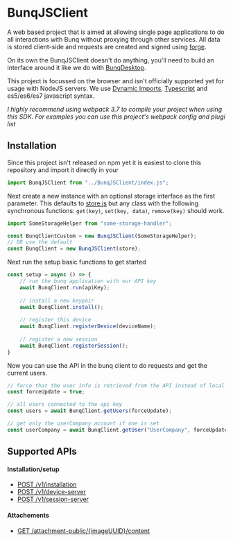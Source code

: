 # BunqJSClient
A web based project that is aimed at allowing single page applications to do all interactions with Bunq without proxying through other services. 
All data is stored client-side and requests are created and signed using [forge](https://github.com/digitalbazaar/forge).

On its own the BunqJSClient doesn't do anything, you'll need to build an interface around it like we do with [BunqDesktop](https://github.com/Crecket/BunqDesktop).

This project is focussed on the browser and isn't officially supported yet for usage with NodeJS servers. 
We use [Dynamic Imports](https://babeljs.io/docs/plugins/syntax-dynamic-import/), 
[Typescript](https://github.com/Microsoft/TypeScript) and es5/es6/es7 javascript syntax. 

*I highly recommend using webpack 3.7 to compile your project when using this SDK. 
For examples you can use this project's webpack config and plugi list*

## Installation
Since this project isn't released on npm yet it is easiest to clone this repository and import it directly in your 
```js
import BunqJSClient from "../BunqJSClient/index.js";
```
Next create a new instance with an optional storage interface as the first parameter. 
This defaults to [store.js](https://github.com/marcuswestin/store.js/) but any class 
with the following synchronous functions: `get(key)`, `set(key, data)`, `remove(key)` should work.
```js
import SomeStorageHelper from "some-storage-handler"; 

const BunqClientCustom = new BunqJSClient(SomeStorageHelper);
// OR use the default
const BunqClient = new BunqJSClient(store);
```
Next run the setup basic functions to get started
```js
const setup = async () => {
    // run the bunq application with our API key
    await BunqClient.run(apiKey);
    
    // install a new keypair 
    await BunqClient.install();
    
    // register this device
    await BunqClient.registerDevice(deviceName);
    
    // register a new session
    await BunqClient.registerSession();
}
```
Now you can use the API in the bunq client to do requests and get the current users.
```js
// force that the user info is retrieved from the API instead of local cache version
const forceUpdate = true;

// all users connected to the api key
const users = await BunqClient.getUsers(forceUpdate);

// get only the userCompany account if one is set
const userCompany = await BunqClient.getUser("UserCompany", forceUpdate);
```

## Supported APIs
#### Installation/setup
- [POST /v1/installation](https://doc.bunq.com/api/1/call/installation/method/post)
- [POST /v1/device-server](https://doc.bunq.com/api/1/call/installation/method/post)
- [POST /v1/session-server](https://doc.bunq.com/api/1/call/session-server/method/post)

#### Attachements
- [GET /attachment-public/{imageUUID}/content](https://doc.bunq.com/api/1/call/attachment-public-content/method/list)